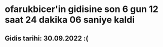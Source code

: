 # ofarukbicer'in gidisine son 6 gun 12 saat 24 dakika 06 saniye kaldi

## Gidis tarihi: 30.09.2022 :(